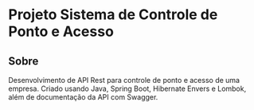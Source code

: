 # Projeto Sistema de Controle de Ponto e Acesso

## Sobre 

Desenvolvimento de API Rest para controle de ponto e acesso de uma empresa. Criado usando Java, Spring Boot, Hibernate Envers e Lombok, além de documentação da API com Swagger.
